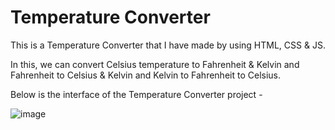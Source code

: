 # Temperature Converter

This is a Temperature Converter that I have made by using HTML, CSS & JS.

In this, we can convert Celsius temperature to Fahrenheit & Kelvin and Fahrenheit to Celsius & Kelvin and Kelvin to Fahrenheit to Celsius.

Below is the interface of the Temperature Converter project -

![image](https://user-images.githubusercontent.com/109027067/230956255-161ead62-a38e-4066-a2d5-7966db759448.png)


